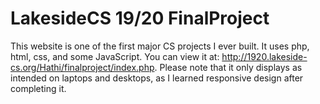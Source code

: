 # LakesideCS 19/20 FinalProject

This website is one of the first major CS projects I ever built. It uses php, html, css, and some JavaScript. You can view it at: http://1920.lakeside-cs.org/Hathi/finalproject/index.php. Please note that it only displays as intended on laptops and desktops, as I learned responsive design after completing it.
